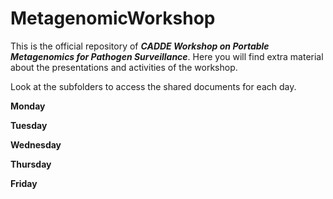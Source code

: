# MetagenomicWorkshop
This is the official repository of **_CADDE Workshop on Portable Metagenomics for Pathogen Surveillance_**. Here you will find extra 
material about the presentations and activities of the workshop.

Look at the subfolders to access the shared documents for each day.

**Monday**

**Tuesday**

**Wednesday**

**Thursday**

**Friday**
